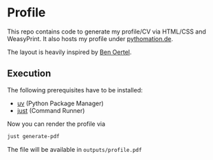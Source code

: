 # Profile

This repo contains code to generate my profile/CV via HTML/CSS and WeasyPrint.
It also hosts my profile under [pythomation.de](http://pythomation.de).

The layout is heavily inspired by [Ben Oertel](https://www.benoertel.com/).

## Execution

The following prerequisites have to be installed:

- [uv](https://docs.astral.sh/uv/getting-started/installation/) (Python Package Manager)
- [just](https://github.com/casey/just) (Command Runner)

Now you can render the profile via

```bash
just generate-pdf
```

The file will be available in `outputs/profile.pdf`
